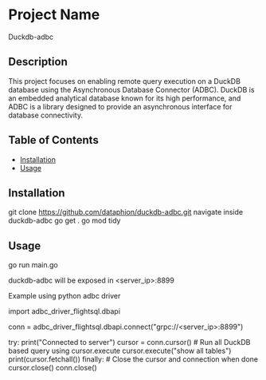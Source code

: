 # Project Name

Duckdb-adbc

## Description

This project focuses on enabling remote query execution on a DuckDB database using the Asynchronous Database Connector (ADBC). DuckDB is an embedded analytical database known for its high performance, and ADBC is a library designed to provide an asynchronous interface for database connectivity.

## Table of Contents

- [Installation](#installation)
- [Usage](#usage)

## Installation

git clone https://github.com/dataphion/duckdb-adbc.git
navigate inside duckdb-adbc
go get .
go mod tidy


## Usage

go run main.go

duckdb-adbc will be exposed in <server_ip>:8899

Example using python adbc driver

import adbc_driver_flightsql.dbapi

conn = adbc_driver_flightsql.dbapi.connect("grpc://<server_ip>:8899")

try:
    print("Connected to server")
    cursor = conn.cursor()
    # Run all DuckDB based query using cursor.execute
    cursor.execute("show all tables")
    print(cursor.fetchall())
finally:
    # Close the cursor and connection when done
    cursor.close()
    conn.close()

